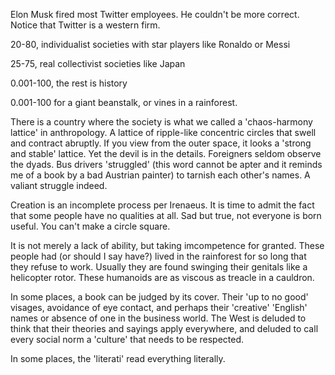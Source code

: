 Elon Musk fired most Twitter employees. He couldn't be more correct. Notice that Twitter is a western firm.

20-80, individualist societies with star players like Ronaldo or Messi

25-75, real collectivist societies like Japan

0.001-100, the rest is history

0.001-100 for a giant beanstalk, or vines in a rainforest.

There is a country where the society is what we called a 'chaos-harmony lattice' in anthropology. A lattice of ripple-like concentric circles that swell and contract abruptly. If you view from the outer space, it looks a 'strong and stable' lattice. Yet the devil is in the details. Foreigners seldom observe the dyads. Bus drivers 'struggled' (this word cannot be apter and it reminds me of a book by a bad Austrian painter) to tarnish each other's names. A valiant struggle indeed.

Creation is an incomplete process per Irenaeus. It is time to admit the fact that some people have no qualities at all. Sad but true, not everyone is born useful. You can't make a circle square.

It is not merely a lack of ability, but taking imcompetence for granted. These people had (or should I say have?) lived in the rainforest for so long that they refuse to work. Usually they are found swinging their genitals like a helicopter rotor. These humanoids are as viscous as treacle in a cauldron.

In some places, a book can be judged by its cover. Their 'up to no good' visages, avoidance of eye contact, and perhaps their 'creative' 'English' names or absence of one in the business world. The West is deluded to think that their theories and sayings apply everywhere, and deluded to call every social norm a 'culture' that needs to be respected.

In some places, the 'literati' read everything literally.
